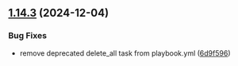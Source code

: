 ## [1.14.3](https://github.com/arpanrec/home-lab/compare/1.14.2...1.14.3) (2024-12-04)


### Bug Fixes

* remove deprecated delete_all task from playbook.yml ([6d9f596](https://github.com/arpanrec/home-lab/commit/6d9f5962116becd9594939143f7c0ff0a839912c))
